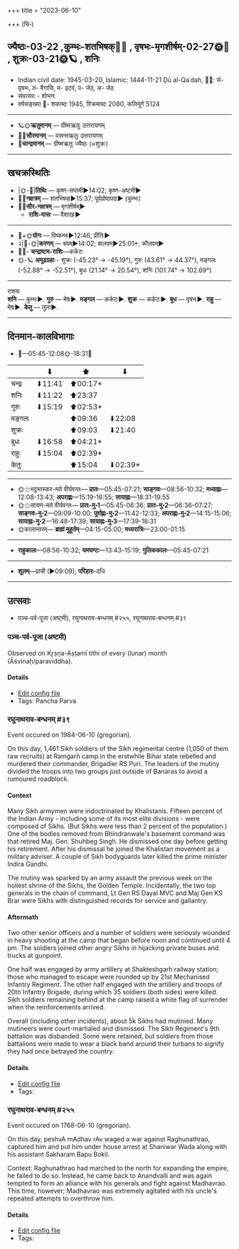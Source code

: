 +++
title = "2023-06-10"

+++
(चि॰)
## ज्यैष्ठः-03-22  ,कुम्भः-शतभिषक्🌛🌌  ,  वृषभः-मृगशीर्षम्-02-27🌞🌌  ,  शुक्रः-03-21🌞🪐  , शनिः
- Indian civil date: 1945-03-20, Islamic: 1444-11-21 Ḏū al-Qaʿdah, 🌌🌞: सं- वृषभः, तं- वैगासि, म- इटवं, प- जेठ, अ- जेठ
- संवत्सरः - शोभनः
- वर्षसङ्ख्या 🌛- शकाब्दः 1945, विक्रमाब्दः 2080, कलियुगे 5124
___________________
- 🪐🌞**ऋतुमानम्** — ग्रीष्मऋतुः उत्तरायणम्
- 🌌🌞**सौरमानम्** — वसन्तऋतुः उत्तरायणम्
- 🌛**चान्द्रमानम्** — ग्रीष्मऋतुः ज्यैष्ठः (≈शुक्रः)
___________________


## खचक्रस्थितिः
- |🌞-🌛|**तिथिः** — कृष्ण-सप्तमी►14:02; कृष्ण-अष्टमी►  
- 🌌🌛**नक्षत्रम्** — शतभिषक्►15:37; पूर्वप्रोष्ठपदा► (कुम्भः)  
- 🌌🌞**सौर-नक्षत्रम्** — मृगशीर्षम्►  
  - **राशि-मासः** — वैशाखः► 
___________________
- 🌛+🌞**योगः** — विष्कम्भः►12:46; प्रीतिः►  
- २|🌛-🌞|**करणम्** — बवम्►14:02; बालवम्►25:01*; कौलवम्►  
- 🌌🌛- **चन्द्राष्टम-राशिः**—कर्कटः  
- 🌞-🪐 **अमूढग्रहाः** - शुक्रः (-45.23° → -45.19°), गुरुः (43.61° → 44.37°), मङ्गलः (-52.88° → -52.51°), बुधः (21.14° → 20.54°), शनिः (101.74° → 102.69°)
___________________
राशयः  
**शनि** — कुम्भः►. **गुरु** — मेषः►. **मङ्गल** — कर्कटः►. **शुक्र** — कर्कटः►. **बुध** — वृषभः►. **राहु** — मेषः►. **केतु** — तुला►. 
___________________


## दिनमान-कालविभागाः
- 🌅—05:45-12:08🌞-18:31🌇  

|      |⬇     |⬆     |⬇     |
|------|-----|-----|------|
|चन्द्रः|⬇11:41 |⬆00:17*|     |
|शनिः   |⬇11:22 |⬆23:37 |     |
|गुरुः  |⬇15:19 |⬆02:53*|     |
|मङ्गलः |     |⬆09:36 |⬇22:08 |
|शुक्रः |     |⬆09:03 |⬇21:40 |
|बुधः   |⬇16:58 |⬆04:21*|     |
|राहुः  |⬇15:04 |⬆02:39*|     |
|केतुः  |     |⬆15:04 |⬇02:39*|
___________________
- 🌞⚝भट्टभास्कर-मते वीर्यवन्तः— **प्रातः**—05:45-07:21; **साङ्गवः**—08:56-10:32; **मध्याह्नः**—12:08-13:43; **अपराह्णः**—15:19-16:55; **सायाह्नः**—18:31-19:55  
- 🌞⚝सायण-मते वीर्यवन्तः— **प्रातः-मु॰1**—05:45-06:36; **प्रातः-मु॰2**—06:36-07:27; **साङ्गवः-मु॰2**—09:09-10:00; **पूर्वाह्णः-मु॰2**—11:42-12:33; **अपराह्णः-मु॰2**—14:15-15:06; **सायाह्नः-मु॰2**—16:48-17:39; **सायाह्नः-मु॰3**—17:39-18:31  
- 🌞कालान्तरम्— **ब्राह्मं मुहूर्तम्**—04:15-05:00; **मध्यरात्रिः**—23:00-01:15  
___________________
- **राहुकालः**—08:56-10:32; **यमघण्टः**—13:43-15:19; **गुलिककालः**—05:45-07:21  
___________________
- **शूलम्**—प्राची (►09:09); **परिहारः**–दधि  
___________________

## उत्सवाः
- पञ्च-पर्व-पूजा (अष्टमी), रघुनाथराव-बन्धनम् #२५५, रघुनाथराव-बन्धनम् #३९
### पञ्च-पर्व-पूजा (अष्टमी)

Observed on Kr̥ṣṇa-Aṣṭamī tithi of every (lunar) month (Āśvinaḥ/paraviddha). 



#### Details
- [Edit config file](https://github.com/jyotisham/adyatithi/blob/master/devatA/devIparva/lunar_month/tithi/00/23/pancha-parva-3.toml)
- Tags: Pancha Parva


### रघुनाथराव-बन्धनम् #३९

Event occured on 1984-06-10 (gregorian). 

On this day, 1,461 Sikh soldiers of the Sikh regimental centre (1,050 of them raw recruits) at Ramgarh camp in the erstwhile Bihar state rebelled and murdered their commander, Brigadier RS Puri. The leaders of the mutiny divided the troops into two groups just outside of Banaras to avoid a rumoured roadblock.

#### Context
Many Sikh armymen were indoctrinated by Khalistanis. Fifteen percent of the Indian Army - including some of its most elite divisions - were composed of Sikhs. (But Sikhs were less than 2 percent of the population.) One of the bodies removed from Bhindranwale's basement command was that retired Maj. Gen. Shuhbeg Singh. He dismissed one day before getting his retirement. After his dismissal he joined the Khalistan movement as a military adviser. A couple of Sikh bodyguards later killed the prime minister Indira Gandhi.

The mutiny was sparked by an army assault the previous week on the holiest shrine of the Sikhs, the Golden Temple. Incidentally, the two top generals in the chain of command, Lt Gen RS Dayal MVC and Maj Gen KS Brar were Sikhs with distinguished records for service and gallantry.

#### Aftermath
Two other senior officers and a number of soldiers were seriously wounded in heavy shooting at the camp that began before noon and continued until 4 pm. The soldiers joined other angry Sikhs in hijacking private buses and trucks at gunpoint. 

One half was engaged by army artillery at Shakteshgarh railway station; those who managed to escape were rounded up by 21st Mechanised Infantry Regiment. The other half engaged with the artillery and troops of 20th Infantry Brigade, during which 35 soldiers (both sides) were killed. Sikh soldiers remaining behind at the camp raised a white flag of surrender when the reinforcements arrived.

Overall (including other incidents), about 5k Sikhs had mutinied. Many mutineers were court-martialed and dismissed. The Sikh Regiment's 9th battalion was disbanded. Some were retained, but soldiers from those battalions were made to wear a black band around their turbans to signify they had once betrayed the country.

#### Details
- [Edit config file](https://github.com/jyotisham/adyatithi/blob/master/mahApuruSha/xatra-later/gregorian/day/06/10/rAmagRhe_uShNIShi-vidrohaH.toml)
- Tags: 


### रघुनाथराव-बन्धनम् #२५५

Event occured on 1768-06-10 (gregorian). 

On this day, peshvA mAdhav rAv waged a war against Raghunathrao, captured him and put him under house arrest at Shaniwar Wada along with his assistant Sakharam Bapu Bokil.

Context: Raghunathrao had marched to the north for expanding the empire, he failed to do so. Instead, he came back to Anandvalli and was again tempted to form an alliance with his generals and fight against Madhavrao. This time, however; Madhavrao was extremely agitated with his uncle's repeated attempts to overthrow him.

#### Details
- [Edit config file](https://github.com/jyotisham/adyatithi/blob/master/mahApuruSha/xatra-later/gregorian/day/06/10/raghunAtha-rAva-bandhanam.toml)
- Tags: 


